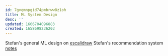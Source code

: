 ```yaml
---
id: 7gvqmnpgid74pmbrww8z1oh
title: ML System Design
desc: ''
updated: 1666704096883
created: 1658698236203
---
```


Stefan's general ML design on [escalidraw](https://drive.google.com/drive/folders/1CT4cBULH30uYSQt5MA0Xc0UsMD89ZyCZ?usp=sharing)
Stefan's recommendation system [notes](https://drive.google.com/drive/folders/1CT4cBULH30uYSQt5MA0Xc0UsMD89ZyCZ?usp=sharing)